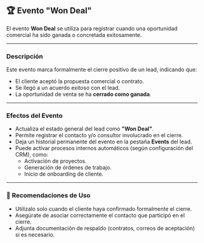 ## 🏆 Evento "Won Deal"

El evento **Won Deal** se utiliza para registrar cuando una oportunidad comercial ha sido ganada o concretada exitosamente.

---

### Descripción
Este evento marca formalmente el cierre positivo de un lead, indicando que:
- El cliente aceptó la propuesta comercial o contrato.
- Se llegó a un acuerdo exitoso con el lead.
- La oportunidad de venta se ha **cerrado como ganada**.

---

### Efectos del Evento
- Actualiza el estado general del lead como **"Won Deal"**.
- Permite registrar el contacto y/o consultor involucrado en el cierre.
- Deja un historial permanente del evento en la pestaña **Events** del lead.
- Puede activar procesos internos automáticos (según configuración del CRM), como:
  - Activación de proyectos.
  - Generación de órdenes de trabajo.
  - Inicio de onboarding de cliente.

---

### 📝 Recomendaciones de Uso
- Utilízalo solo cuando el cliente haya confirmado formalmente el cierre.
- Asegúrate de asociar correctamente el contacto que participó en el cierre.
- Adjunta documentación de respaldo (contratos, correos de aceptación) si es necesario.
